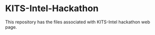 # KITS-Intel-Hackathon
This repository has the files associated with KITS-Intel hackathon web page.
